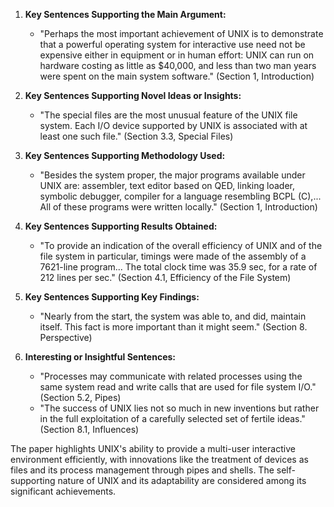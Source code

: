 1. **Key Sentences Supporting the Main Argument:**
   - "Perhaps the most important achievement of UNIX is to demonstrate that a powerful operating system for interactive use need not be expensive either in equipment or in human effort: UNIX can run on hardware costing as little as $40,000, and less than two man years were spent on the main system software." (Section 1, Introduction)

2. **Key Sentences Supporting Novel Ideas or Insights:**
   - "The special files are the most unusual feature of the UNIX file system. Each I/O device supported by UNIX is associated with at least one such file." (Section 3.3, Special Files)

3. **Key Sentences Supporting Methodology Used:**
   - "Besides the system proper, the major programs available under UNIX are: assembler, text editor based on QED, linking loader, symbolic debugger, compiler for a language resembling BCPL (C),... All of these programs were written locally." (Section 1, Introduction)

4. **Key Sentences Supporting Results Obtained:**
   - "To provide an indication of the overall efficiency of UNIX and of the file system in particular, timings were made of the assembly of a 7621-line program... The total clock time was 35.9 sec, for a rate of 212 lines per sec." (Section 4.1, Efficiency of the File System)

5. **Key Sentences Supporting Key Findings:**
   - "Nearly from the start, the system was able to, and did, maintain itself. This fact is more important than it might seem." (Section 8. Perspective)

6. **Interesting or Insightful Sentences:**
   - "Processes may communicate with related processes using the same system read and write calls that are used for file system I/O." (Section 5.2, Pipes)
   - "The success of UNIX lies not so much in new inventions but rather in the full exploitation of a carefully selected set of fertile ideas." (Section 8.1, Influences)

The paper highlights UNIX's ability to provide a multi-user interactive environment efficiently, with innovations like the treatment of devices as files and its process management through pipes and shells. The self-supporting nature of UNIX and its adaptability are considered among its significant achievements.